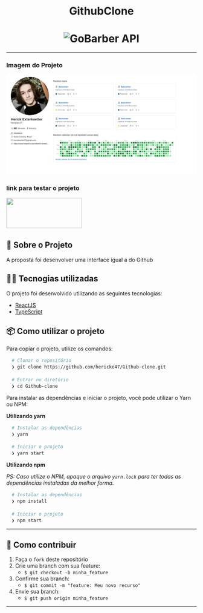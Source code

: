 <h1 align="center">
  GithubClone
</h1>

<h1 align="center">
    <img alt="GoBarber API" src="https://external-content.duckduckgo.com/iu/?u=http%3A%2F%2Fpngimg.com%2Fuploads%2Fgithub%2Fgithub_PNG40.png&f=1&nofb=1" height="200px" width="280px"/>
    <br>
</h1>

---

### Imagem do Projeto 

<div>
  <img src="./.github/logo.png" />
</div>

### link para testar o projeto

<div>
  <a href="https://github-clone-profile-page.netlify.app" > 
    <img src="https://external-content.duckduckgo.com/iu/?u=https%3A%2F%2Fcode.makery.ch%2Flibrary%2Fhtml-css%2Fpart2%2Fnetlify-logo.png&f=1&nofb=1" width="200" height="80">
  </a>
</div>

## :rocket: Sobre o Projeto

A proposta foi desenvolver uma interface igual a do Github

## 👨‍💻️ Tecnogias utilizadas

O projeto foi desenvolvido utilizando as seguintes tecnologias:

- [ReactJS](https://reactjs.org/)
- [TypeScript](https://www.typescriptlang.org/)

## 📦️ Como utilizar o projeto

Para copiar o projeto, utilize os comandos:

```bash
  # Clonar o repositório
  ❯ git clone https://github.com/hericke47/Github-clone.git

  # Entrar no diretório
  ❯ cd Github-clone
```
Para instalar as dependências e iniciar o projeto, você pode utilizar o Yarn ou NPM:

**Utilizando yarn**

```bash
  # Instalar as dependências
  ❯ yarn

  # Iniciar o projeto
  ❯ yarn start
```

**Utilizando npm**

*PS: Caso utilize o NPM, apaque o arquivo `yarn.lock` para ter todas as dependências instaladas da melhor forma.*

```bash
  # Instalar as dependências
  ❯ npm install

  # Iniciar o projeto
  ❯ npm start
```

---

## 🤔️ Como contribuir

1. Faça o `fork` deste repositório
2. Crie uma branch com sua feature:
   - `$ git checkout -b minha_feature`
3. Confirme sua branch:
   - `$ git commit -m "feature: Meu novo recurso"`
4. Envie sua branch:
   - `$ git push origin minha_feature`

---
